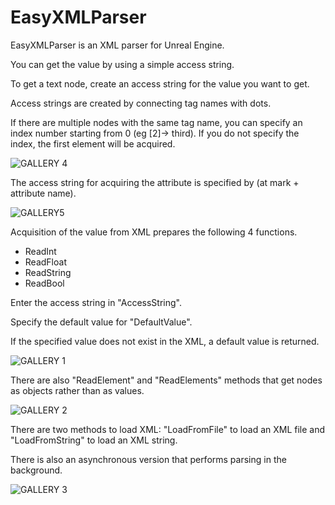 # EasyXMLParser

EasyXMLParser is an XML parser for Unreal Engine.

You can get the value by using a simple access string.


To get a text node, create an access string for the value you want to get.

Access strings are created by connecting tag names with dots.

If there are multiple nodes with the same tag name, you can specify an index number starting from 0 (eg [2]-> third).
If you do not specify the index, the first element will be acquired.

![GALLERY 4](https://user-images.githubusercontent.com/8191970/57173329-f35b1e80-6e68-11e9-9cd7-a3910fb9159e.png)

The access string for acquiring the attribute is specified by (at mark + attribute name).

![GALLERY5](https://user-images.githubusercontent.com/8191970/57173330-f8b86900-6e68-11e9-9e52-4974c4dd3718.png)


Acquisition of the value from XML prepares the following 4 functions.
+ ReadInt
+ ReadFloat
+ ReadString
+ ReadBool


Enter the access string in "AccessString".

Specify the default value for "DefaultValue". 

If the specified value does not exist in the XML, a default value is returned.

![GALLERY 1](https://user-images.githubusercontent.com/8191970/57173340-29000780-6e69-11e9-8d55-5a473a631732.png)

There are also "ReadElement" and "ReadElements" methods that get nodes as objects rather than as values.

![GALLERY 2](https://user-images.githubusercontent.com/8191970/57173342-34533300-6e69-11e9-86af-d9bda9dafc5b.png)

There are two methods to load XML: "LoadFromFile" to load an XML file and "LoadFromString" to load an XML string.

There is also an asynchronous version that performs parsing in the background.

![GALLERY 3](https://user-images.githubusercontent.com/8191970/57173344-3cab6e00-6e69-11e9-805c-b55093fd139e.png)
